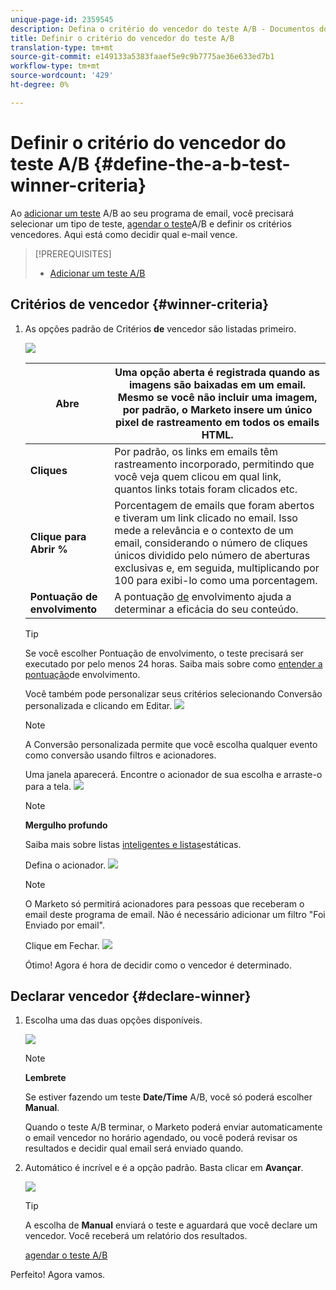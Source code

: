 ```yaml
---
unique-page-id: 2359545
description: Defina o critério do vencedor do teste A/B - Documentos do marketing - Documentação do produto
title: Definir o critério do vencedor do teste A/B
translation-type: tm+mt
source-git-commit: e149133a5383faaef5e9c9b7775ae36e633ed7b1
workflow-type: tm+mt
source-wordcount: '429'
ht-degree: 0%

---
```



# Definir o critério do vencedor do teste A/B {#define-the-a-b-test-winner-criteria}

Ao [adicionar um teste](add-an-a-b-test.md) A/B ao seu programa de email, você precisará selecionar um tipo de teste, [agendar o teste](schedule-the-a-b-test.md)A/B e definir os critérios vencedores. Aqui está como decidir qual e-mail vence.

>[!PREREQUISITES]
>
>* [Adicionar um teste A/B](add-an-a-b-test.md)

>



## Critérios de vencedor {#winner-criteria}

1. As opções padrão de Critérios **de** vencedor são listadas primeiro.

   ![](assets/image2014-9-12-15-3a51-3a3.png)

   | **Abre** | Uma opção aberta é registrada quando as imagens são baixadas em um email. Mesmo se você não incluir uma imagem, por padrão, o Marketo insere um único pixel de rastreamento em todos os emails HTML. |
   |---|---|
   | **Cliques** | Por padrão, os links em emails têm rastreamento incorporado, permitindo que você veja quem clicou em qual link, quantos links totais foram clicados etc. |
   | **Clique para Abrir %** | Porcentagem de emails que foram abertos e tiveram um link clicado no email. Isso mede a relevância e o contexto de um email, considerando o número de cliques únicos dividido pelo número de aberturas exclusivas e, em seguida, multiplicando por 100 para exibi-lo como uma porcentagem. |
   | **Pontuação de envolvimento** | A pontuação [de](http://docs.marketo.com/display/DOCS/Understanding+the+Engagement+Score) envolvimento ajuda a determinar a eficácia do seu conteúdo. |

   >[!TIP]
   >
   >Se você escolher Pontuação de envolvimento, o teste precisará ser executado por pelo menos 24 horas. Saiba mais sobre como [entender a pontuação](../../../../../product-docs/email-marketing/drip-nurturing/reports-and-notifications/understanding-the-engagement-score.md)de envolvimento.

   Você também pode personalizar seus critérios selecionando Conversão personalizada e clicando em Editar.
   ![](assets/image2014-9-12-15-3a51-3a53.png)

   >[!NOTE]
   >
   >A Conversão personalizada permite que você escolha qualquer evento como conversão usando filtros e acionadores.

   Uma janela aparecerá. Encontre o acionador de sua escolha e arraste-o para a tela.
   ![](assets/image2014-9-12-15-3a52-3a18.png)

   >[!NOTE]
   >
   >**Mergulho profundo**
   >
   >
   >Saiba mais sobre listas [inteligentes e listas](http://docs.marketo.com/display/docs/smart+lists+and+static+lists)estáticas.

   Defina o acionador.
   ![](assets/image2014-9-12-15-3a53-3a11.png)

   >[!NOTE]
   >
   >O Marketo só permitirá acionadores para pessoas que receberam o email deste programa de email. Não é necessário adicionar um filtro &quot;Foi Enviado por email&quot;.

   Clique em Fechar.
   ![](assets/image2014-9-12-15-3a53-3a36.png)

   Ótimo! Agora é hora de decidir como o vencedor é determinado.

## Declarar vencedor {#declare-winner}

1. Escolha uma das duas opções disponíveis.

   ![](assets/image2014-9-12-15-3a53-3a44.png)

   >[!NOTE]
   >
   >**Lembrete**
   >
   >
   >Se estiver fazendo um teste **Date/Time** A/B, você só poderá escolher **Manual**.

   Quando o teste A/B terminar, o Marketo poderá enviar automaticamente o email vencedor no horário agendado, ou você poderá revisar os resultados e decidir qual email será enviado quando.

1. Automático é incrível e é a opção padrão. Basta clicar em **Avançar**.

   ![](assets/image2014-9-12-15-3a54-3a35.png)

   >[!TIP]
   >
   >A escolha de **Manual** enviará o teste e aguardará que você declare um vencedor. Você receberá um relatório dos resultados.

   [agendar o teste A/B](schedule-the-a-b-test.md)

Perfeito! Agora vamos.
